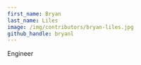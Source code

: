 ```yaml
---
first_name: Bryan 
last_name: Liles
image: /img/contributors/bryan-liles.jpg
github_handle: bryanl
---
```

Engineer